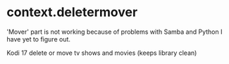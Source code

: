 # context.deletermover

'Mover' part is not working because of problems with Samba and Python I have yet to figure out.

Kodi 17 delete or move tv shows and movies (keeps library clean)
